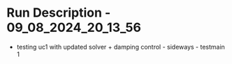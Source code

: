# Run Description - 09_08_2024_20_13_56

- testing uc1 with updated solver + damping control - sideways - testmain 1

